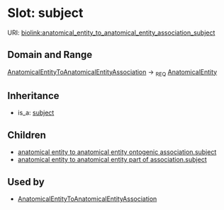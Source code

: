 # Slot: subject




URI: [biolink:anatomical_entity_to_anatomical_entity_association_subject](https://w3id.org/biolink/vocab/anatomical_entity_to_anatomical_entity_association_subject)
## Domain and Range

[AnatomicalEntityToAnatomicalEntityAssociation](AnatomicalEntityToAnatomicalEntityAssociation.md) ->  <sub>REQ</sub> [AnatomicalEntity](AnatomicalEntity.md)
## Inheritance

 *  is_a: [subject](subject.md)
## Children

 *  [anatomical entity to anatomical entity ontogenic association.subject](anatomical_entity_to_anatomical_entity_ontogenic_association_subject.md)
 *  [anatomical entity to anatomical entity part of association.subject](anatomical_entity_to_anatomical_entity_part_of_association_subject.md)
## Used by

 * [AnatomicalEntityToAnatomicalEntityAssociation](AnatomicalEntityToAnatomicalEntityAssociation.md)
